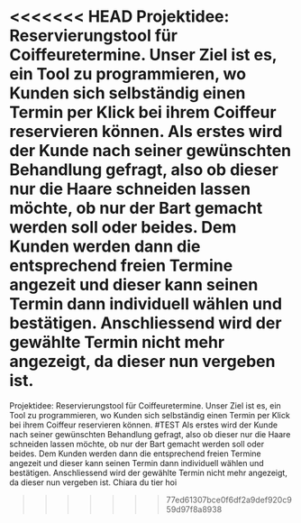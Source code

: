 ﻿<<<<<<< HEAD
﻿Projektidee: Reservierungstool für Coiffeuretermine. Unser Ziel ist es, ein Tool zu programmieren, wo Kunden sich selbständig einen Termin per Klick bei ihrem Coiffeur reservieren können. 
Als erstes wird der Kunde nach seiner gewünschten Behandlung gefragt, also ob dieser nur die Haare schneiden lassen möchte, ob nur der Bart gemacht werden soll oder beides. Dem Kunden werden dann die entsprechend freien Termine angezeit und dieser kann seinen Termin dann individuell wählen und bestätigen. Anschliessend wird der gewählte Termin nicht mehr angezeigt, da dieser nun vergeben ist.
=======
Projektidee: Reservierungstool für Coiffeuretermine. Unser Ziel ist es, ein Tool zu programmieren, wo Kunden sich selbständig einen Termin per Klick bei ihrem Coiffeur reservieren können. 
#TEST
Als erstes wird der Kunde nach seiner gewünschten Behandlung gefragt, also ob dieser nur die Haare schneiden lassen möchte, ob nur der Bart gemacht werden soll oder beides. Dem Kunden werden dann die entsprechend freien Termine angezeit und dieser kann seinen Termin dann individuell wählen und bestätigen. Anschliessend wird der gewählte Termin nicht mehr angezeigt, da dieser nun vergeben ist. Chiara du tier hoi
>>>>>>> 77ed61307bce0f6df2a9def920c959d97f8a8938
